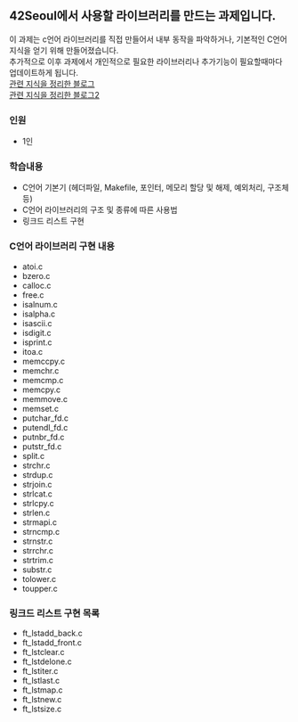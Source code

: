 ## 42Seoul에서 사용할 라이브러리를 만드는 과제입니다.<br/>
이 과제는 c언어 라이브러리를 직접 만들어서 내부 동작을 파악하거나, 기본적인 C언어 지식을 얻기 위해 만들어졌습니다.<br/>
추가적으로 이후 과제에서 개인적으로 필요한 라이브러리나 추가기능이 필요할때마다 업데이트하게 됩니다.<br/>
[관련 지식을 정리한 블로그](https://velog.io/@meong9090/series/%EA%B3%B5%EB%B6%80)<br/>
[관련 지식을 정리한 블로그2](https://velog.io/@meong9090?tag=C)

### 인원
- 1인


### 학습내용
- C언어 기본기 (헤더파일, Makefile, 포인터, 메모리 할당 및 해제, 예외처리, 구조체 등)
- C언어 라이브러리의 구조 및 종류에 따른 사용법
- 링크드 리스트 구현
### C언어 라이브러리 구현 내용
- atoi.c
- bzero.c
- calloc.c
- free.c
- isalnum.c
- isalpha.c
- isascii.c
- isdigit.c
- isprint.c
- itoa.c
- memccpy.c
- memchr.c
- memcmp.c
- memcpy.c
- memmove.c
- memset.c
- putchar_fd.c
- putendl_fd.c
- putnbr_fd.c
- putstr_fd.c
- split.c
- strchr.c
- strdup.c
- strjoin.c
- strlcat.c
- strlcpy.c
- strlen.c
- strmapi.c
- strncmp.c
- strnstr.c
- strrchr.c
- strtrim.c
- substr.c
- tolower.c
- toupper.c
### 링크드 리스트 구현 목록
- ft_lstadd_back.c
- ft_lstadd_front.c
- ft_lstclear.c
- ft_lstdelone.c
- ft_lstiter.c
- ft_lstlast.c
- ft_lstmap.c
- ft_lstnew.c
- ft_lstsize.c
